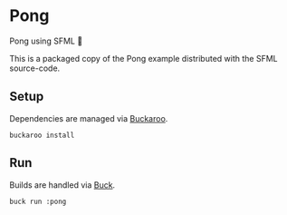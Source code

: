 # Pong
Pong using SFML 🏓

This is a packaged copy of the Pong example distributed with the SFML source-code.

## Setup

Dependencies are managed via [Buckaroo](https://www.buckaroo.pm).

```
buckaroo install
```

## Run

Builds are handled via [Buck](https://buckbuild.com/). 

```
buck run :pong
```
